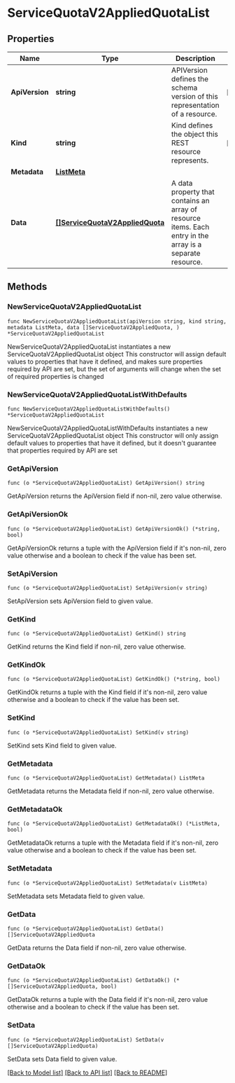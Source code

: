 # ServiceQuotaV2AppliedQuotaList

## Properties

Name | Type | Description | Notes
------------ | ------------- | ------------- | -------------
**ApiVersion** | **string** | APIVersion defines the schema version of this representation of a resource. | [readonly] 
**Kind** | **string** | Kind defines the object this REST resource represents. | [readonly] 
**Metadata** | [**ListMeta**](ListMeta.md) |  | 
**Data** | [**[]ServiceQuotaV2AppliedQuota**](ServiceQuotaV2AppliedQuota.md) | A data property that contains an array of resource items. Each entry in the array is a separate resource. | 

## Methods

### NewServiceQuotaV2AppliedQuotaList

`func NewServiceQuotaV2AppliedQuotaList(apiVersion string, kind string, metadata ListMeta, data []ServiceQuotaV2AppliedQuota, ) *ServiceQuotaV2AppliedQuotaList`

NewServiceQuotaV2AppliedQuotaList instantiates a new ServiceQuotaV2AppliedQuotaList object
This constructor will assign default values to properties that have it defined,
and makes sure properties required by API are set, but the set of arguments
will change when the set of required properties is changed

### NewServiceQuotaV2AppliedQuotaListWithDefaults

`func NewServiceQuotaV2AppliedQuotaListWithDefaults() *ServiceQuotaV2AppliedQuotaList`

NewServiceQuotaV2AppliedQuotaListWithDefaults instantiates a new ServiceQuotaV2AppliedQuotaList object
This constructor will only assign default values to properties that have it defined,
but it doesn't guarantee that properties required by API are set

### GetApiVersion

`func (o *ServiceQuotaV2AppliedQuotaList) GetApiVersion() string`

GetApiVersion returns the ApiVersion field if non-nil, zero value otherwise.

### GetApiVersionOk

`func (o *ServiceQuotaV2AppliedQuotaList) GetApiVersionOk() (*string, bool)`

GetApiVersionOk returns a tuple with the ApiVersion field if it's non-nil, zero value otherwise
and a boolean to check if the value has been set.

### SetApiVersion

`func (o *ServiceQuotaV2AppliedQuotaList) SetApiVersion(v string)`

SetApiVersion sets ApiVersion field to given value.


### GetKind

`func (o *ServiceQuotaV2AppliedQuotaList) GetKind() string`

GetKind returns the Kind field if non-nil, zero value otherwise.

### GetKindOk

`func (o *ServiceQuotaV2AppliedQuotaList) GetKindOk() (*string, bool)`

GetKindOk returns a tuple with the Kind field if it's non-nil, zero value otherwise
and a boolean to check if the value has been set.

### SetKind

`func (o *ServiceQuotaV2AppliedQuotaList) SetKind(v string)`

SetKind sets Kind field to given value.


### GetMetadata

`func (o *ServiceQuotaV2AppliedQuotaList) GetMetadata() ListMeta`

GetMetadata returns the Metadata field if non-nil, zero value otherwise.

### GetMetadataOk

`func (o *ServiceQuotaV2AppliedQuotaList) GetMetadataOk() (*ListMeta, bool)`

GetMetadataOk returns a tuple with the Metadata field if it's non-nil, zero value otherwise
and a boolean to check if the value has been set.

### SetMetadata

`func (o *ServiceQuotaV2AppliedQuotaList) SetMetadata(v ListMeta)`

SetMetadata sets Metadata field to given value.


### GetData

`func (o *ServiceQuotaV2AppliedQuotaList) GetData() []ServiceQuotaV2AppliedQuota`

GetData returns the Data field if non-nil, zero value otherwise.

### GetDataOk

`func (o *ServiceQuotaV2AppliedQuotaList) GetDataOk() (*[]ServiceQuotaV2AppliedQuota, bool)`

GetDataOk returns a tuple with the Data field if it's non-nil, zero value otherwise
and a boolean to check if the value has been set.

### SetData

`func (o *ServiceQuotaV2AppliedQuotaList) SetData(v []ServiceQuotaV2AppliedQuota)`

SetData sets Data field to given value.



[[Back to Model list]](../README.md#documentation-for-models) [[Back to API list]](../README.md#documentation-for-api-endpoints) [[Back to README]](../README.md)


